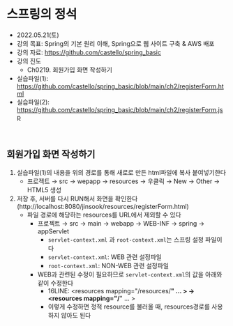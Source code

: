 
# 스프링의 정석
- 2022.05.21(토)
- 강의 목표: Spring의 기본 원리 이해, Spring으로 웹 사이트 구축 & AWS 배포
- 강의 자료: https://github.com/castello/spring_basic
- 강의 진도 
	- Ch0219. 회원가입 화면 작성하기 
- 실습파일(1): https://github.com/castello/spring_basic/blob/main/ch2/registerForm.html
- 실습파일(2): https://github.com/castello/spring_basic/blob/main/ch2/registerForm.jsp

<br>

## 회원가입 화면 작성하기
1. 실습파일(1)의 내용을 위의 경로를 통해 새로로 만든 html파일에 복사 붙여넣기한다
	- 프로젝트 → src → wepapp → resources → 우클릭 → New → Other → HTML5 생성
2. 저장 후, 서버를 다시 RUN해서 화면을 확인한다 (http://localhost:8080/jinsook/resources/registerForm.html)
	- 파일 경로에 해당하는 resources를 URL에서 제외할 수 있다
		- 프로젝트 → src → main → webapp → WEB-INF → spring → appServlet
			- `servlet-context.xml` 과 `root-context.xml`는 스프링 설정 파일이다
			- `servlet-context.xml`: WEB 관련 설정파일 
			- `root-context.xml`: NON-WEB 관련 설정파일
		- WEB과 관련된 수정이 필요하므로 `servlet-context.xml`의 값을 아래와 같이 수정한다
			- 16LINE: <resources mapping="/resources/**" ... > →  <resources mapping="/**" ... > 
			- 이렇게 수정하면 정적 resource를 불러올 때, resources경로를 사용하지 않아도 된다